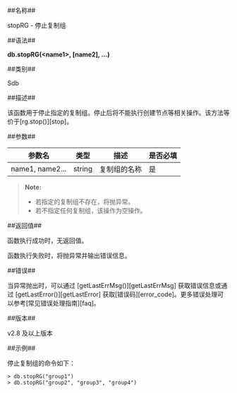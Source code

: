 ##名称##

stopRG - 停止复制组

##语法##

**db.stopRG(\<name1\>, [name2], ...)**

##类别##

Sdb

##描述##

该函数用于停止指定的复制组。停止后将不能执行创建节点等相关操作。该方法等价于[rg.stop()][stop]。

##参数##

| 参数名 | 类型     | 描述 			| 是否必填 	 |
| ------ | ------ 	| ------ 		| ------	 |
| name1, name2...	 | string 	| 复制组的名称 	| 是 		 |

> **Note:**
>
> - 若指定的复制组不存在，将抛异常。
> - 若不指定任何复制组，该操作为空操作。

##返回值##

函数执行成功时，无返回值。

函数执行失败时，将抛异常并输出错误信息。

##错误##

当异常抛出时，可以通过 [getLastErrMsg()][getLastErrMsg] 获取错误信息或通过 [getLastError()][getLastError] 获取[错误码][error_code]。更多错误处理可以参考[常见错误处理指南][faq]。

##版本##

v2.8 及以上版本

##示例##

停止复制组的命令如下：

```lang-javascript
> db.stopRG("group1")
> db.stopRG("group2", "group3", "group4")
```

[^_^]:
     本文使用的所有引用及链接
[stop]:manual/Manual/Sequoiadb_Command/SdbReplicaGroup/stop.md
[getLastErrMsg]:manual/Manual/Sequoiadb_Command/Global/getLastErrMsg.md
[getLastError]:manual/Manual/Sequoiadb_Command/Global/getLastError.md
[faq]:manual/FAQ/faq_sdb.md
[error_code]:manual/Manual/Sequoiadb_error_code.md